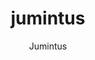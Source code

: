 ---
layout: project

permalink: /projetos/jumintus/

highlight: novo

title: jumintus
subtitle: "Jumintus"

duration: 2020 - Hoje

excerpt: "Haiô Silver! Sistema de Helpdesk Go Horse (com Asana)."

categories: 
 - projects
 - tools
 
tags:
  - php
  - javascript
  - bootstrap
  - phpmailer
  - fontawesome
  - fileinput
  - ticket
  - helpdesk
  - asana
---
